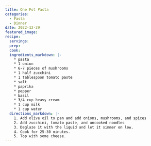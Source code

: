 ```yaml
---
title: One Pot Pasta
categories:
  - Pasta
  - Dinner
date: 2022-12-29
featured_image:
recipe:
  servings:
  prep:
  cook:
  ingredients_markdown: |-
    * pasta
    * 1 onion
    * 6-7 pieces of mushrooms
    * 1 half zucchini
    * 1 tablespoon tomato paste
    * salt
    * paprika
    * pepper
    * basil
    * 3/4 cup heavy cream
    * 1 cup milk
    * 1 cup water
  directions_markdown: |-
    1. Add olive oil to pan and add onions, mushrooms, and spices
    2. Add zucchini, tomato paste, and uncooked noodles 
    3. Deglaze it with the liquid and let it simmer on low.
    4. Cook for 25-30 minutes.
    5. Top with some cheese.
---
```

